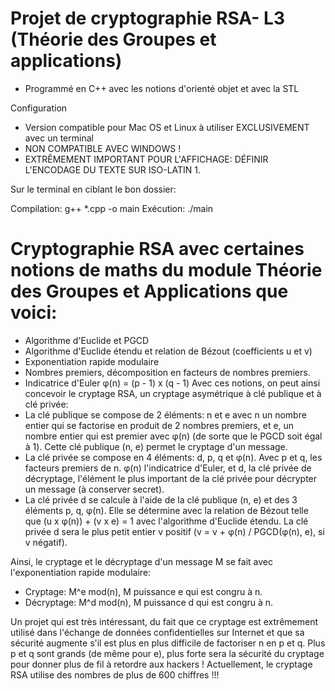 # Projet de cryptographie RSA- L3 (Théorie des Groupes et applications)
- Programmé en C++ avec les notions d'orienté objet et avec la STL

Configuration
- Version compatible pour Mac OS et Linux à utiliser EXCLUSIVEMENT avec un terminal
- NON COMPATIBLE AVEC WINDOWS !
- EXTRÊMEMENT IMPORTANT POUR L'AFFICHAGE: DÉFINIR L'ENCODAGE DU TEXTE SUR ISO-LATIN 1.

Sur le terminal en ciblant le bon dossier:

Compilation: g++ *.cpp -o main
Exécution: ./main

# Cryptographie RSA avec certaines notions de maths du module Théorie des Groupes et Applications que voici:
- Algorithme d'Euclide et PGCD
- Algorithme d'Euclide étendu et relation de Bézout (coefficients u et v)
- Exponentiation rapide modulaire
- Nombres premiers, décomposition en facteurs de nombres premiers.
- Indicatrice d'Euler φ(n) = (p - 1) x (q - 1)
Avec ces notions, on peut ainsi concevoir le cryptage RSA, un cryptage asymétrique à clé publique et à clé privée:
- La clé publique se compose de 2 éléments: n et e avec n un nombre entier qui se factorise en produit de 2 nombres premiers, et e, un nombre entier qui est premier avec φ(n) (de sorte que le PGCD soit égal à 1). Cette clé publique (n, e) permet le cryptage d'un message.
- La clé privée se compose en 4 éléments: d, p, q et φ(n). Avec p et q, les facteurs premiers de n. φ(n) l'indicatrice d'Euler, et d, la clé privée de décryptage, l'élément le plus important de la clé privée pour décrypter un message (à conserver secret).
- La clé privée d se calcule à l'aide de la clé publique (n, e) et des 3 éléments p, q, φ(n). Elle se détermine avec la relation de Bézout telle que (u x φ(n)) + (v x e) = 1 avec l'algorithme d'Euclide étendu. La clé privée d sera le plus petit entier v positif (v = v + φ(n) / PGCD(φ(n), e), si v négatif).

Ainsi, le cryptage et le décryptage d'un message M se fait avec l'exponentiation rapide modulaire:
- Cryptage: M^e mod(n), M puissance e qui est congru à n.
- Décryptage: M^d mod(n), M puissance d qui est congru à n.

Un projet qui est très intéressant, du fait que ce cryptage est extrêmement utilisé dans l'échange de données confidentielles sur Internet et que sa sécurité augmente s'il est plus en plus difficile de factoriser n en p et q. Plus p et q sont grands (de même pour e), plus forte sera la sécurité du cryptage pour donner plus de fil à retordre aux hackers !
Actuellement, le cryptage RSA utilise des nombres de plus de 600 chiffres !!!
